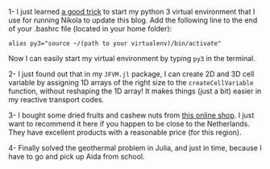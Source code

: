<!-- 
.. title: 2017-06-14 daily note
.. slug: 2017-06-14-daily-note
.. date: 2017-06-14 08:54:43 UTC+02:00
.. tags: 
.. category: 
.. link: 
.. description: 
.. type: text
-->

1- I just learned [a good trick](https://askubuntu.com/questions/490612/how-do-i-automate-the-activation-of-python-environment#comment656705_490613) to start my python 3 virtual environment that I use for running Nikola to update this blog. Add the following line to the end of your .bashrc file (located in your home folder):

```
alias py3="source ~/(path to your virtualenv)/bin/activate"
```

Now I can easily start my virtual environment by typing `py3` in the terminal.  

2- I just found out that in my `JFVM.jl` package, I can create 2D and 3D cell variable by assigning 1D arrays of the right size to the `createCellVariable` function, without reshaping the 1D array! It makes things (just a bit) easier in my reactive transport codes.  

3- I bought some dried fruits and cashew nuts from [this online shop](https://www.basboernoten.nl). I just want to recommend it here if you happen to be close to the Netherlands. They have excellent products with a reasonable price (for this region).

4- Finally solved the geothermal problem in Julia, and just in time, because I have to go and pick up Aida from school.
